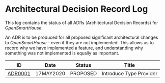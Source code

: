 # Architectural Decision Record Log

This log contains the status of all ADRs (Architectural Decision Records) for _OpenSmartHouse_.

An ADR is to be produced for all proposed significant architectural changes to _OpenSmartHouse_ - even if they are not implemented. This allows us to record why we have implemented a feature, and understanding why something was not implemented is equally as important.

| ID                    | Date      | Status    | Title                                  |
|-----------------------|-----------|-----------|----------------------------------------|
| [ADR0001](adr0001.md) | 17MAY2020 | PROPOSED  | Introduce Type Provider                |
